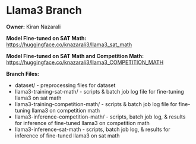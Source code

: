 # Llama3 Branch
**Owner:** Kiran Nazarali

**Model Fine-tuned on SAT Math:** https://huggingface.co/knazarali3/llama3_sat_math

**Model Fine-tuned on SAT Math and Competition Math:** https://huggingface.co/knazarali3/llama3_COMPETITION_MATH

**Branch Files:**
* dataset/ - preprocessing files for dataset
* llama3-training-sat-math/ - scripts & batch job log file for fine-tuning llama3 on sat math
* llama3-training-competition-math/ -  scripts & batch job log file for fine-tuning llama3 on competition math
* llama3-inference-competition-math/ - scripts, batch job log, & results for inference of fine-tuned llama3 on competition math
* llama3-inference-sat-math - scripts, batch job log, & results for inference of fine-tuned llama3 on sat math
